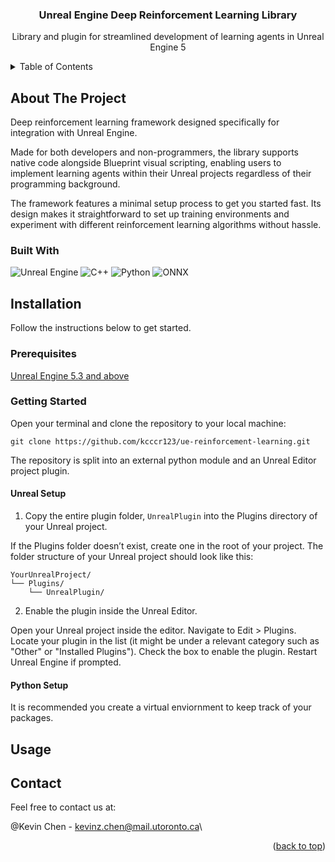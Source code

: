 <!-- PROJECT LOGO
<br />
<div align="center">
  <a href="https://github.com/github_username/repo_name">
    <img src="images/logo.png" alt="Logo" width="80" height="80">
  </a>
-->

<h3 align="center">Unreal Engine Deep Reinforcement Learning Library</h3>

  <p align="center">
    Library and plugin for streamlined development of learning agents in Unreal Engine 5
   <br />

<!-- TABLE OF CONTENTS -->
<details>
  <summary>Table of Contents</summary>
  <ol>
    <li>
      <a href="#about-the-project">About The Project</a>
      <ul>
        <li><a href="#built-with">Built With</a></li>
      </ul>
    </li>
    <li>
      <a href="#installation">Installation</a>
      <ul>
        <li><a href="#prerequisites">Prerequisites</a></li>
        <li><a href="#getting-started">Getting Started</a></li>
      </ul>
    </li>
    <li><a href="#usage">Usage</a></li>
    <li><a href="#contact">Contact</a></li>
  </ol>
</details>

<!-- ABOUT THE PROJECT -->

## About The Project

Deep reinforcement learning framework designed specifically for integration with Unreal Engine.

Made for both developers and non-programmers, the library supports native code alongside Blueprint visual scripting, enabling users to implement learning agents within their Unreal projects regardless of their programming background.

The framework features a minimal setup process to get you started fast. Its design makes it straightforward to set up training environments and experiment with different reinforcement learning algorithms without hassle.



### Built With

![Unreal Engine](https://img.shields.io/badge/Unreal%20Engine-0E1128?logo=unrealengine&logoColor=fff&style=for-the-badge)
![C++](https://img.shields.io/badge/C%2B%2B-00599C?logo=cplusplus&logoColor=fff&style=for-the-badge)
![Python](https://img.shields.io/badge/python-3670A0?style=for-the-badge&logo=python&logoColor=ffdd54)
![ONNX](https://img.shields.io/badge/ONNX-005CED?logo=onnx&logoColor=fff&style=for-the-badge)

<!-- INSTALLATION -->

## Installation

Follow the instructions below to get started.

### Prerequisites

[Unreal Engine 5.3 and above](https://www.unrealengine.com/en-US/download)


### Getting Started

Open your terminal and clone the repository to your local machine:

`git clone https://github.com/kcccr123/ue-reinforcement-learning.git`

The repository is split into an external python module and an Unreal Editor project plugin. 

#### Unreal Setup

1. Copy the entire plugin folder, `UnrealPlugin` into the Plugins directory of your Unreal project.

If the Plugins folder doesn’t exist, create one in the root of your project. The folder structure of your Unreal project should look like this: 

```plaintext
YourUnrealProject/
└── Plugins/
    └── UnrealPlugin/
```
2. Enable the plugin inside the Unreal Editor.
   
Open your Unreal project inside the editor. Navigate to Edit > Plugins. Locate your plugin in the list (it might be under a relevant category such as "Other" or "Installed Plugins"). Check the box to enable the plugin. Restart Unreal Engine if prompted.

#### Python Setup

It is recommended you create a virtual enviornment to keep track of your packages. 

## Usage


<!-- CONTACT -->

## Contact

Feel free to contact us at:

@Kevin Chen - kevinz.chen@mail.utoronto.ca\

<p align="right">(<a href="#readme-top">back to top</a>)</p>
